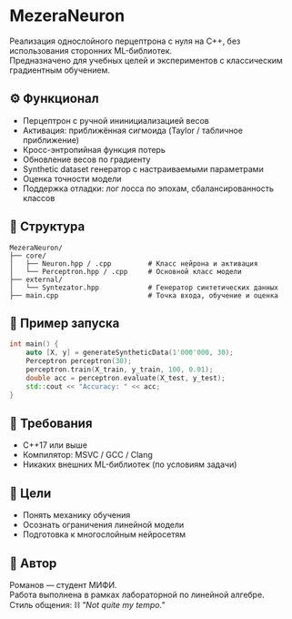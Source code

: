 # MezeraNeuron

Реализация однослойного перцептрона с нуля на C++, без использования сторонних ML-библиотек.  
Предназначено для учебных целей и экспериментов с классическим градиентным обучением.

## ⚙️ Функционал

- Перцептрон с ручной ининициализацией весов  
- Активация: приближённая сигмоида (Taylor / табличное приближение)  
- Кросс-энтропийная функция потерь  
- Обновление весов по градиенту  
- Synthetic dataset генератор с настраиваемыми параметрами  
- Оценка точности модели  
- Поддержка отладки: лог лосса по эпохам, сбалансированность классов

## 📁 Структура

```
MezeraNeuron/
├── core/
│   ├── Neuron.hpp / .cpp         # Класс нейрона и активация
│   └── Perceptron.hpp / .cpp     # Основной класс модели
├── external/
│   └── Syntezator.hpp            # Генератор синтетических данных
├── main.cpp                      # Точка входа, обучение и оценка
```

## 🧪 Пример запуска

```cpp
int main() {
    auto [X, y] = generateSyntheticData(1'000'000, 30);
    Perceptron perceptron(30);
    perceptron.train(X_train, y_train, 100, 0.01);
    double acc = perceptron.evaluate(X_test, y_test);
    std::cout << "Accuracy: " << acc;
}
```

## 🧠 Требования

- C++17 или выше  
- Компилятор: MSVC / GCC / Clang  
- Никаких внешних ML-библиотек (по условиям задачи)

## 📌 Цели

- Понять механику обучения  
- Осознать ограничения линейной модели  
- Подготовка к многослойным нейросетям

## 🚀 Автор

Романов — студент МИФИ.  
Работа выполнена в рамках лабораторной по линейной алгебре.  
Стиль общения: ⛓️ _"Not quite my tempo."_

